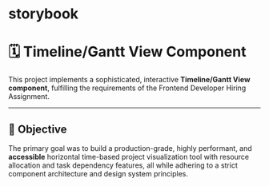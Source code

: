 # storybook
# 🗓️ Timeline/Gantt View Component

This project implements a sophisticated, interactive **Timeline/Gantt View component**, fulfilling the requirements of the Frontend Developer Hiring Assignment.

-----

## 🎯 Objective

The primary goal was to build a production-grade, highly performant, and **accessible** horizontal time-based project visualization tool with resource allocation and task dependency features, all while adhering to a strict component architecture and design system principles.

